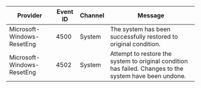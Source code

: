 Provider                    |  Event ID  |  Channel  |  Message
----------------------------|------------|-----------|---------------------------------------------------------------------------------------------------------
Microsoft-Windows-ResetEng  |  4500      |  System   |  The system has been successfully restored to original condition.
Microsoft-Windows-ResetEng  |  4502      |  System   |  Attempt to restore the system to original condition has failed. Changes to the system have been undone.